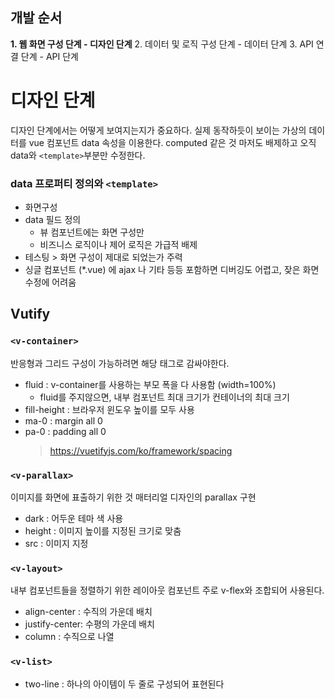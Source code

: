 ## 개발 순서 
**1. 웹 화면 구성 단계 - 디자인 단계**
2. 데이터 및 로직 구성 단계 - 데이터 단계
3. API 연결 단계 - API 단계

# 디자인 단계
디자인 단계에서는 어떻게 보여지는지가 중요하다. 
실제 동작하듯이 보이는 가상의 데이터를 vue 컴포넌트 data 속성을 이용한다. 
computed 같은 것 마저도 배제하고 오직 data와 `<template>`부분만 수정한다.

### data 프로퍼티 정의와 `<template>`
* 화면구성
* data 필드 정의
	* 뷰 컴포넌트에는 화면 구성만
	* 비즈니스 로직이나 제어 로직은 가급적 배제
* 테스팅 > 화면 구성이 제대로 되었는가 주력
* 싱글 컴포넌트 (*.vue) 에 ajax 나 기타 등등 포함하면 디버깅도 어렵고, 잦은 화면 수정에 어려움

## Vutify 

### `<v-container>`
반응형과 그리드 구성이 가능하려면 해당 태그로 감싸야한다.
* fluid : v-container를 사용하는 부모 폭을 다 사용함 (width=100%)
	* fluid를 주지않으면, 내부 컴포넌트 최대 크기가 컨테이너의 최대 크기
* fill-height : 브라우저 윈도우 높이를 모두 사용
* ma-0 : margin all 0
* pa-0 : padding all 0
  > https://vuetifyjs.com/ko/framework/spacing

### `<v-parallax>`
이미지를 화면에 표출하기 위한 것 
매터리얼 디자인의 parallax 구현
* dark : 어두운 테마 색 사용
* height : 이미지 높이를 지정된 크기로 맞춤
* src : 이미지 지정

### `<v-layout>` 
내부 컴포넌트들을 정렬하기 위한 레이아웃 컴포넌트 
주로 v-flex와 조합되어 사용된다.
* align-center : 수직의 가운데 배치 
* justify-center: 수평의 가운데 배치
* column : 수직으로 나열 

### `<v-list>`
* two-line : 하나의 아이템이 두 줄로 구성되어 표현된다
<!--stackedit_data:
eyJoaXN0b3J5IjpbLTE5Mzg2MDEyMzcsLTE5NzkwMDcyNTMsND
Y0NDY0MTI1LC03NTgyODUzOTksNTkyNjYwMjQzLC04MjU3NTYx
MjUsNDUwMjY1MjExXX0=
-->
